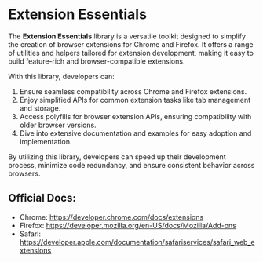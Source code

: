 # Extension Essentials
The **Extension Essentials** library is a versatile toolkit designed to simplify the creation of browser extensions for Chrome and Firefox. It offers a range of utilities and helpers tailored for extension development, making it easy to build feature-rich and browser-compatible extensions.

With this library, developers can:

1. Ensure seamless compatibility across Chrome and Firefox extensions.
2. Enjoy simplified APIs for common extension tasks like tab management and storage.
3. Access polyfills for browser extension APIs, ensuring compatibility with older browser versions.
4. Dive into extensive documentation and examples for easy adoption and implementation.

By utilizing this library, developers can speed up their development process, minimize code redundancy, and ensure consistent behavior across browsers.


## Official Docs:
- Chrome: https://developer.chrome.com/docs/extensions
- Firefox: https://developer.mozilla.org/en-US/docs/Mozilla/Add-ons
- Safari: https://developer.apple.com/documentation/safariservices/safari_web_extensions
